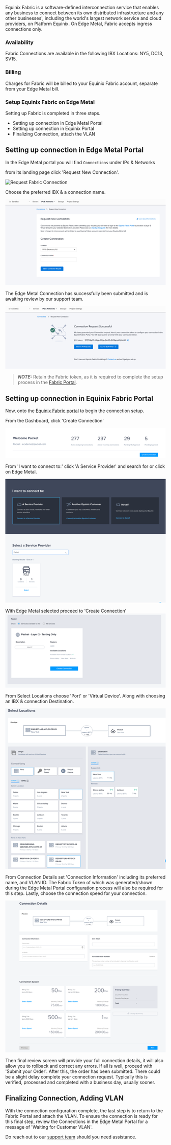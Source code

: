 <!-- <meta>
{
    "title":"Equinix Fabric",
    "description":"Setting Up & Using Equinix Fabric",
    "tag":["Network", "Fabirc", "Equinix"],
    "seo-title": "Equinix Fabric - Equinix Metal Devloper Docs",
    "seo-description": "Setting Up & Using Equinix Fabric",
    "og-title": "Equinix Fabric",
    "og-description": "Setting Up & Using Equinix Fabric",
    "og-image": "/images/edge-metal-product-docs.png"
}
</meta> -->

Equinix Fabric is a software-defined interconnection service that enables any business to connect between its own distributed infrastructure and any other businesses', including the world's largest network service and cloud providers, on Platform Equinix. On Edge Metal, Fabric accepts ingress connections only.  


### Availability  

Fabric Connections are available in the following IBX Locations: NY5, DC13, SV15. 

### Billing

Charges for Fabric will be billed to your Equinix Fabric account, separate from your Edge Metal bill.


### Setup Equinix Fabric on Edge Metal
Setting up Fabric is completed in three steps. 

* Setting up connection in Edge Metal Portal 
* Setting up connection in Equinix Portal 
* Finalizing Connection, attach the VLAN


## Setting up connection in Edge Metal Portal 
In the Edge Metal portal you will find `Connections` under IPs & Networks

from its landing page click 'Request New Connection'.

![Request Fabric Connection](/images/fabric/fabirc-new-connection.png)

Choose the preferred IBX & a connection name.

![Fabric Details](/images/fabric/fabric-connection-request.png)

The Edge Metal Connection has successfully been submitted and is awaiting review by our support team.

![Connection Success](/images/fabric/fabric-success-connection.png)

> **_NOTE:_** Retain the Fabric token, as it is required to complete the setup process in the [Fabric Portal](https://ecxfabric.equinix.com/dashboard).



## Setting up connection in Equinix Fabric Portal

Now, onto the [Equinix Fabric portal](https://ecxfabric.equinix.com/dashboard) to begin the connection setup. 

From the Dashboard, click 'Create Connection'

![Fabric Dashboard](/images/fabric/fabric-dashboard.png)

From 'I want to connect to:' click 'A Service Provider' and search for or click on Edge Metal. 

![Fabric Connect To](/images/fabric/fabric-connect-to.png)

With Edge Metal selected proceed to 'Create Connection'
![Edge Metal](/images/fabric/fabric-edge-metal-services.png)

From Select Locations choose 'Port' or 'Virtual Device'. Along with choosing an IBX & connection Destination. 

![Fabric Port](/images/fabric/fabric-portal-connection-setup.png)

From Connection Details set 'Connection Information' including its preferred name, and VLAN ID. The Fabric Token of which was generated/shown during the Edge Metal Portal configuration process will also be required for this step. Lastly, choose the connection speed for your connection.



![Connection Details](/images/fabric/fabric-connection-details.png)

Then final review screen will provide your full connection details, it will also allow you to rollback and correct any errors. If all is well, proceed with 'Submit your Order'. After this, the order has been submitted. There could be a slight delay complete your connection request. Typically this is verified, processed and completed with a business day, usually sooner. 

## Finalizing Connection, Adding VLAN
With the connection configuration complete, the last step is to return to the Fabric Portal and attach the VLAN. To ensure the connection is ready for this final step, review the Connections in the Edge Metal Portal for a message of 'Waiting for Customer VLAN'. 
 

Do reach out to our [support team](https://support.equinixmetal.com/hc/en-us) should you need assistance. 